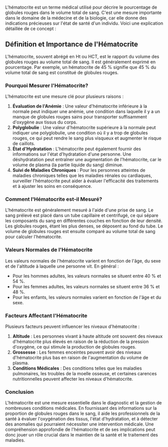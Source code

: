 L'hématocrite est un terme médical utilisé pour décrire le pourcentage de globules rouges dans le volume total de sang. C'est une mesure importante dans le domaine de la médecine et de la biologie, car elle donne des indications précieuses sur l'état de santé d'un individu. Voici une explication détaillée de ce concept :

## Définition et Importance de l'Hématocrite

L'hématocrite, souvent abrégé en Ht ou HCT, est le rapport du volume des globules rouges au volume total de sang. Il est généralement exprimé en pourcentage. Par exemple, un hématocrite de 45 % signifie que 45 % du volume total de sang est constitué de globules rouges.

### Pourquoi Mesurer l'Hématocrite?

L'hématocrite est une mesure clé pour plusieurs raisons :

1. **Évaluation de l'Anémie** : Une valeur d'hématocrite inférieure à la normale peut indiquer une anémie, une condition dans laquelle il y a un manque de globules rouges sains pour transporter suffisamment d'oxygène aux tissus du corps.
2. **Polyglobulie** : Une valeur d'hématocrite supérieure à la normale peut indiquer une polyglobulie, une condition où il y a trop de globules rouges, ce qui peut rendre le sang plus visqueux et augmenter le risque de caillots.
3. **État d'Hydratation** : L'hématocrite peut également fournir des informations sur l'état d'hydratation d'une personne. Une déshydratation peut entraîner une augmentation de l'hématocrite, car le volume de plasma (la partie liquide du sang) diminue.
4. **Suivi de Maladies Chroniques** : Pour les personnes atteintes de maladies chroniques telles que les maladies rénales ou cardiaques, surveiller l'hématocrite peut aider à évaluer l'efficacité des traitements et à ajuster les soins en conséquence.

### Comment l'Hématocrite est-il Mesuré?

L'hématocrite est généralement mesuré à l'aide d'une prise de sang. Le sang prélevé est placé dans un tube capillaire et centrifugé, ce qui sépare les composants du sang en différentes couches en fonction de leur densité. Les globules rouges, étant les plus denses, se déposent au fond du tube. Le volume de globules rouges est ensuite comparé au volume total de sang pour calculer l'hématocrite.

### Valeurs Normales de l'Hématocrite

Les valeurs normales de l'hématocrite varient en fonction de l'âge, du sexe et de l'altitude à laquelle une personne vit. En général :

- Pour les hommes adultes, les valeurs normales se situent entre 40 % et 54 %.
- Pour les femmes adultes, les valeurs normales se situent entre 36 % et 48 %.
- Pour les enfants, les valeurs normales varient en fonction de l'âge et du sexe.

### Facteurs Affectant l'Hématocrite

Plusieurs facteurs peuvent influencer les niveaux d'hématocrite :

1. **Altitude** : Les personnes vivant à haute altitude ont souvent des niveaux d'hématocrite plus élevés en raison de la réduction de la pression d'oxygène, ce qui stimule la production de globules rouges.
2. **Grossesse** : Les femmes enceintes peuvent avoir des niveaux d'hématocrite plus bas en raison de l'augmentation du volume de plasma.
3. **Conditions Médicales** : Des conditions telles que les maladies pulmonaires, les troubles de la moelle osseuse, et certaines carences nutritionnelles peuvent affecter les niveaux d'hématocrite.

### Conclusion

L'hématocrite est une mesure essentielle dans le diagnostic et la gestion de nombreuses conditions médicales. En fournissant des informations sur la proportion de globules rouges dans le sang, il aide les professionnels de la santé à évaluer l'oxygénation des tissus, l'état d'hydratation, et à détecter des anomalies qui pourraient nécessiter une intervention médicale. Une compréhension approfondie de l'hématocrite et de ses implications peut donc jouer un rôle crucial dans le maintien de la santé et le traitement des maladies.